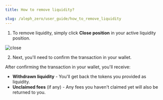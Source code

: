 ```yaml
---
title: How to remove liquidity?

slug: /aleph_zero/user_guide/how_to_remove_liquidity
---
```


1. To remove liquidity, simply click **Close position** in your active liquidity position.

![close](/img/docs/app/a0/a0_closeposition.png)

2. Next, you'll need to confirm the transaction in your wallet.

After confirming the transaction in your wallet, you'll receive:

- **Withdrawn liquidity** - You'll get back the tokens you provided as liquidity.
- **Unclaimed fees** (if any) - Any fees you haven't claimed yet will also be returned to you.


